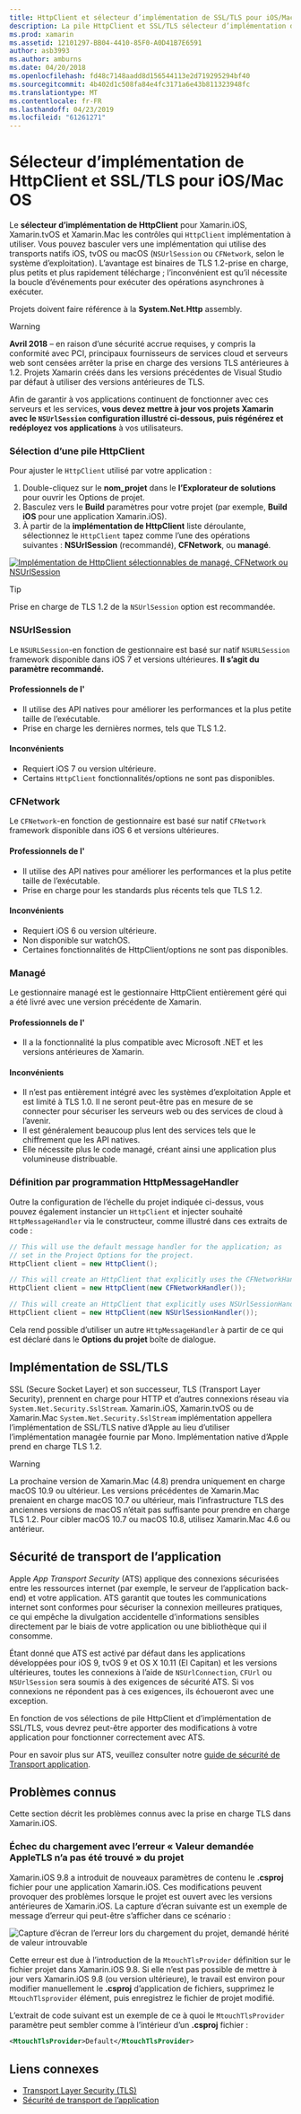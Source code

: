 ```yaml
---
title: HttpClient et sélecteur d’implémentation de SSL/TLS pour iOS/Mac OS
description: La pile HttpClient et SSL/TLS sélecteur d’implémentation détermine l’implémentation de HttpClient et SSL/TLS qui sera utilisée par votre application de Xamarin iOS, tvOS ou macOS.
ms.prod: xamarin
ms.assetid: 12101297-BB04-4410-85F0-A0D41B7E6591
author: asb3993
ms.author: amburns
ms.date: 04/20/2018
ms.openlocfilehash: fd48c7148aadd8d156544113e2d719295294bf40
ms.sourcegitcommit: 4b402d1c508fa84e4fc3171a6e43b811323948fc
ms.translationtype: MT
ms.contentlocale: fr-FR
ms.lasthandoff: 04/23/2019
ms.locfileid: "61261271"
---
```

# <a name="httpclient-and-ssltls-implementation-selector-for-iosmacos"></a>Sélecteur d’implémentation de HttpClient et SSL/TLS pour iOS/Mac OS

Le **sélecteur d’implémentation de HttpClient** pour Xamarin.iOS, Xamarin.tvOS et Xamarin.Mac les contrôles qui `HttpClient` implémentation à utiliser. Vous pouvez basculer vers une implémentation qui utilise des transports natifs iOS, tvOS ou macOS (`NSUrlSession` ou `CFNetwork`, selon le système d’exploitation). L’avantage est binaires de TLS 1.2-prise en charge, plus petits et plus rapidement télécharge ; l’inconvénient est qu’il nécessite la boucle d’événements pour exécuter des opérations asynchrones à exécuter.

Projets doivent faire référence à la **System.Net.Http** assembly.

> [!WARNING]
> **Avril 2018** – en raison d’une sécurité accrue requises, y compris la conformité avec PCI, principaux fournisseurs de services cloud et serveurs web sont censées arrêter la prise en charge des versions TLS antérieures à 1.2.  Projets Xamarin créés dans les versions précédentes de Visual Studio par défaut à utiliser des versions antérieures de TLS.
>
> Afin de garantir à vos applications continuent de fonctionner avec ces serveurs et les services, **vous devez mettre à jour vos projets Xamarin avec le `NSUrlSession` configuration illustré ci-dessous, puis régénérez et redéployez vos applications** à vos utilisateurs.

### <a name="selecting-an-httpclient-stack"></a>Sélection d’une pile HttpClient

Pour ajuster le `HttpClient` utilisé par votre application :

1. Double-cliquez sur le **nom_projet** dans le **l’Explorateur de solutions** pour ouvrir les Options de projet.
2. Basculez vers le **Build** paramètres pour votre projet (par exemple, **Build iOS** pour une application Xamarin.iOS).
3. À partir de la **implémentation de HttpClient** liste déroulante, sélectionnez le `HttpClient` tapez comme l’une des opérations suivantes : **NSUrlSession** (recommandé), **CFNetwork**, ou **managé**.

[![Implémentation de HttpClient sélectionnables de managé, CFNetwork ou NSUrlSession](http-stack-images/http-xs-sml.png)](http-stack-images/http-xs.png#lightbox)

> [!TIP]
> Prise en charge de TLS 1.2 de la `NSUrlSession` option est recommandée.

### <a name="nsurlsession"></a>NSUrlSession

Le `NSURLSession`-en fonction de gestionnaire est basé sur natif `NSURLSession` framework disponible dans iOS 7 et versions ultérieures. 
**Il s’agit du paramètre recommandé.**

#### <a name="pros"></a>Professionnels de l'

- Il utilise des API natives pour améliorer les performances et la plus petite taille de l’exécutable.
- Prise en charge les dernières normes, tels que TLS 1.2.

#### <a name="cons"></a>Inconvénients

- Requiert iOS 7 ou version ultérieure.
- Certains `HttpClient` fonctionnalités/options ne sont pas disponibles.

### <a name="cfnetwork"></a>CFNetwork

Le `CFNetwork`-en fonction de gestionnaire est basé sur natif `CFNetwork` framework disponible dans iOS 6 et versions ultérieures.

#### <a name="pros"></a>Professionnels de l'

- Il utilise des API natives pour améliorer les performances et la plus petite taille de l’exécutable.
- Prise en charge pour les standards plus récents tels que TLS 1.2.

#### <a name="cons"></a>Inconvénients

- Requiert iOS 6 ou version ultérieure.
- Non disponible sur watchOS.
- Certaines fonctionnalités de HttpClient/options ne sont pas disponibles.

### <a name="managed"></a>Managé

Le gestionnaire managé est le gestionnaire HttpClient entièrement géré qui a été livré avec une version précédente de Xamarin.

#### <a name="pros"></a>Professionnels de l'

- Il a la fonctionnalité la plus compatible avec Microsoft .NET et les versions antérieures de Xamarin.

#### <a name="cons"></a>Inconvénients

- Il n’est pas entièrement intégré avec les systèmes d’exploitation Apple et est limité à TLS 1.0. Il ne seront peut-être pas en mesure de se connecter pour sécuriser les serveurs web ou des services de cloud à l’avenir.
- Il est généralement beaucoup plus lent des services tels que le chiffrement que les API natives.
- Elle nécessite plus le code managé, créant ainsi une application plus volumineuse distribuable.

### <a name="programmatically-setting-the-httpmessagehandler"></a>Définition par programmation HttpMessageHandler

Outre la configuration de l’échelle du projet indiquée ci-dessus, vous pouvez également instancier un `HttpClient` et injecter souhaité `HttpMessageHandler` via le constructeur, comme illustré dans ces extraits de code :

```csharp
// This will use the default message handler for the application; as
// set in the Project Options for the project.
HttpClient client = new HttpClient();

// This will create an HttpClient that explicitly uses the CFNetworkHandler
HttpClient client = new HttpClient(new CFNetworkHandler());

// This will create an HttpClient that explicitly uses NSUrlSessionHandler
HttpClient client = new HttpClient(new NSUrlSessionHandler());
```

Cela rend possible d’utiliser un autre `HttpMessageHandler` à partir de ce qui est déclaré dans le **Options du projet** boîte de dialogue.

## <a name="ssltls-implementation"></a>Implémentation de SSL/TLS

SSL (Secure Socket Layer) et son successeur, TLS (Transport Layer Security), prennent en charge pour HTTP et d’autres connexions réseau via `System.Net.Security.SslStream`. Xamarin.iOS, Xamarin.tvOS ou de Xamarin.Mac `System.Net.Security.SslStream` implémentation appellera l’implémentation de SSL/TLS native d’Apple au lieu d’utiliser l’implémentation managée fournie par Mono. Implémentation native d’Apple prend en charge TLS 1.2.

> [!WARNING]
> La prochaine version de Xamarin.Mac (4.8) prendra uniquement en charge macOS 10.9 ou ultérieur.
> Les versions précédentes de Xamarin.Mac prenaient en charge macOS 10.7 ou ultérieur, mais l’infrastructure TLS des anciennes versions de macOS n’était pas suffisante pour prendre en charge TLS 1.2. Pour cibler macOS 10.7 ou macOS 10.8, utilisez Xamarin.Mac 4.6 ou antérieur.

## <a name="app-transport-security"></a>Sécurité de transport de l’application

Apple _App Transport Security_ (ATS) applique des connexions sécurisées entre les ressources internet (par exemple, le serveur de l’application back-end) et votre application. ATS garantit que toutes les communications internet sont conformes pour sécuriser la connexion meilleures pratiques, ce qui empêche la divulgation accidentelle d’informations sensibles directement par le biais de votre application ou une bibliothèque qui il consomme.

Étant donné que ATS est activé par défaut dans les applications développées pour iOS 9, tvOS 9 et OS X 10.11 (El Capitan) et les versions ultérieures, toutes les connexions à l’aide de `NSUrlConnection`, `CFUrl` ou `NSUrlSession` sera soumis à des exigences de sécurité ATS. Si vos connexions ne répondent pas à ces exigences, ils échoueront avec une exception.

En fonction de vos sélections de pile HttpClient et d’implémentation de SSL/TLS, vous devrez peut-être apporter des modifications à votre application pour fonctionner correctement avec ATS.

Pour en savoir plus sur ATS, veuillez consulter notre [guide de sécurité de Transport application](~/ios/app-fundamentals/ats.md).

## <a name="known-issues"></a>Problèmes connus

Cette section décrit les problèmes connus avec la prise en charge TLS dans Xamarin.iOS.

### <a name="project-failed-to-load-with-error-requested-value-appletls-wasnt-found"></a>Échec du chargement avec l’erreur « Valeur demandée AppleTLS n’a pas été trouvé » du projet

Xamarin.iOS 9.8 a introduit de nouveaux paramètres de contenu le **.csproj** fichier pour une application Xamarin.iOS. Ces modifications peuvent provoquer des problèmes lorsque le projet est ouvert avec les versions antérieures de Xamarin.iOS. La capture d’écran suivante est un exemple de message d’erreur qui peut-être s’afficher dans ce scénario :

![Capture d’écran de l’erreur lors du chargement du projet, demandé hérité de valeur introuvable](http-stack-images/tlserror-xs.png)

Cette erreur est due à l’introduction de la `MtouchTlsProvider` définition sur le fichier projet dans Xamarin.iOS 9.8. Si elle n’est pas possible de mettre à jour vers Xamarin.iOS 9.8 (ou version ultérieure), le travail est environ pour modifier manuellement le **.csproj** d’application de fichiers, supprimez le `MtouchTlsprovider` élément, puis enregistrez le fichier de projet modifié.

L’extrait de code suivant est un exemple de ce à quoi le `MtouchTlsProvider` paramètre peut sembler comme à l’intérieur d’un **.csproj** fichier :

```xml
<MtouchTlsProvider>Default</MtouchTlsProvider>
```

## <a name="related-links"></a>Liens connexes

- [Transport Layer Security (TLS)](~/cross-platform/app-fundamentals/transport-layer-security.md)
- [Sécurité de transport de l’application](~/ios/app-fundamentals/ats.md)
